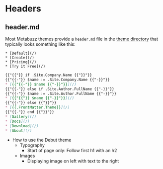 # Headers

## header.md

Most Metabuzz themes provide a `header.md` file in the [theme directory](theme-directory.html) that typically looks something like this:

```
* [Default](/)
* [Create](/)
* [Pricing](/)
* [Try it Free](/)
```

```markdown
{{"{{"}} if .Site.Company.Name {{"}}"}}
{{"{{-"}} $name := .Site.Company.Name {{"-}}"}}
* [{{"{{-"}} $name {{"-}}"}}](/)
{{"{{-"}} else if .Site.Author.FullName {{"-}}"}}
{{"{{-"}} $name := .Site.Author.FullName {{"-}}"}}
* [{{"{{"}} $name {{"-}}"}}](/)
{{"{{-"}} else {{"}}"}}
* [{{.FrontMatter.Theme}}](/)
{{"{{-"}} end {{"}}"}} 
* [Gallery](/)
* [Docs](/)
* [Download](/)
* [About](/)
```


* How to use the Debut theme
  + Typography
    - Start of page only: Follow first h1 with an h2
  + Images
    - Displaying image on left with text to the right 


